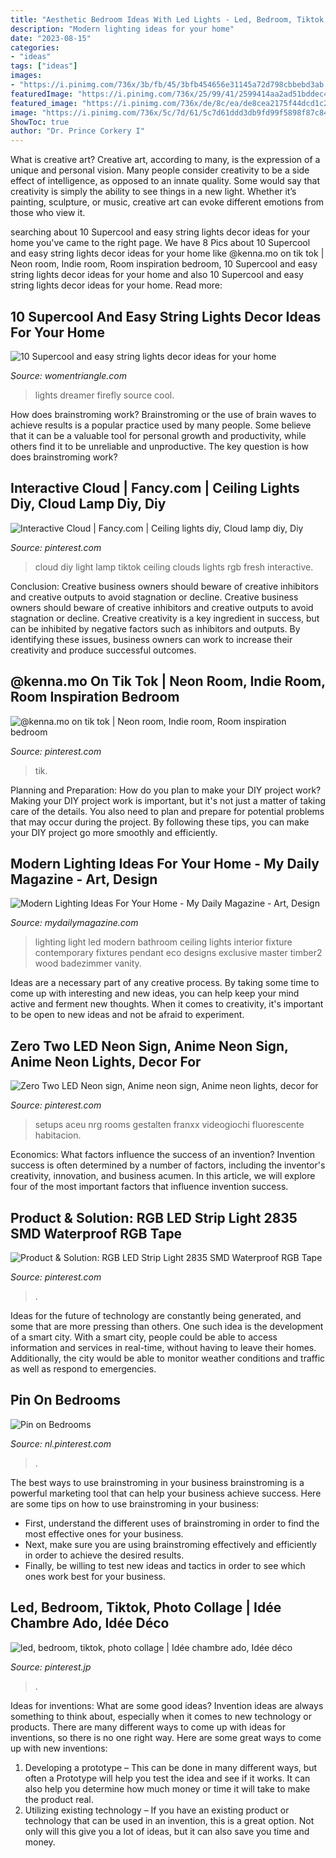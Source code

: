 ```yaml
---
title: "Aesthetic Bedroom Ideas With Led Lights - Led, Bedroom, Tiktok, Photo Collage"
description: "Modern lighting ideas for your home"
date: "2023-08-15"
categories:
- "ideas"
tags: ["ideas"]
images:
- "https://i.pinimg.com/736x/3b/fb/45/3bfb454656e31145a72d798cbbebd3ab.jpg"
featuredImage: "https://i.pinimg.com/736x/25/99/41/2599414aa2ad51bddec4feb37cf489d1.jpg"
featured_image: "https://i.pinimg.com/736x/de/8c/ea/de8cea2175f44dcd1c222bb48ec80864.jpg"
image: "https://i.pinimg.com/736x/5c/7d/61/5c7d61ddd3db9fd99f5898f87c84d162.jpg"
ShowToc: true
author: "Dr. Prince Corkery I"
---
```



What is creative art?
Creative art, according to many, is the expression of a unique and personal vision. Many people consider creativity to be a side effect of intelligence, as opposed to an innate quality. Some would say that creativity is simply the ability to see things in a new light. Whether it’s painting, sculpture, or music, creative art can evoke different emotions from those who view it.

	

		
searching about 10 Supercool and easy string lights decor ideas for your home you've came to the right page. We have 8 Pics about 10 Supercool and easy string lights decor ideas for your home like @kenna.mo on tik tok | Neon room, Indie room, Room inspiration bedroom, 10 Supercool and easy string lights decor ideas for your home and also 10 Supercool and easy string lights decor ideas for your home. Read more:
		
    
## 10 Supercool And Easy String Lights Decor Ideas For Your Home

<img loading=lazy src="https://www.womentriangle.com/wp-content/uploads/2016/12/dreamer-firefly-lights.jpg" onerror="this.onerror=null;this.src='https://tse1.mm.bing.net/th?id=OIP.cLB63p2RkpDE3H4L3zq04AHaKF&amp;pid=15.1';" alt="10 Supercool and easy string lights decor ideas for your home">

_Source: womentriangle.com_

>lights dreamer firefly source cool. 

	

How does brainstroming work?
Brainstroming or the use of brain waves to achieve results is a popular practice used by many people. Some believe that it can be a valuable tool for personal growth and productivity, while others find it to be unreliable and unproductive. The key question is how does brainstroming work?

    
## Interactive Cloud | Fancy.com | Ceiling Lights Diy, Cloud Lamp Diy, Diy

<img loading=lazy src="https://i.pinimg.com/736x/6a/3e/9b/6a3e9b7a7cefd3b486576fc4c194f716.jpg" onerror="this.onerror=null;this.src='https://tse3.mm.bing.net/th?id=OIP.l--D_nT8yDduGUAhma7WQgHaLG&amp;pid=15.1';" alt="Interactive Cloud | Fancy.com | Ceiling lights diy, Cloud lamp diy, Diy">

_Source: pinterest.com_

>cloud diy light lamp tiktok ceiling clouds lights rgb fresh interactive. 

	

Conclusion: Creative business owners should beware of creative inhibitors and creative outputs to avoid stagnation or decline.
Creative business owners should beware of creative inhibitors and creative outputs to avoid stagnation or decline. Creative creativity is a key ingredient in success, but can be inhibited by negative factors such as inhibitors and outputs. By identifying these issues, business owners can work to increase their creativity and produce successful outcomes.

    
## @kenna.mo On Tik Tok | Neon Room, Indie Room, Room Inspiration Bedroom

<img loading=lazy src="https://i.pinimg.com/736x/3b/fb/45/3bfb454656e31145a72d798cbbebd3ab.jpg" onerror="this.onerror=null;this.src='https://tse1.mm.bing.net/th?id=OIP.tBudCAK6qOkWicJH4YqaMgHaJ3&amp;pid=15.1';" alt="@kenna.mo on tik tok | Neon room, Indie room, Room inspiration bedroom">

_Source: pinterest.com_

>tik. 

	

Planning and Preparation: How do you plan to make your DIY project work?
Making your DIY project work is important, but it's not just a matter of taking care of the details. You also need to plan and prepare for potential problems that may occur during the project. By following these tips, you can make your DIY project go more smoothly and efficiently.

    
## Modern Lighting Ideas For Your Home - My Daily Magazine - Art, Design

<img loading=lazy src="http://mydailymagazine.com/wp-content/uploads/2016/09/LED-ceiling-lighting-ideas-Bathroom-with-LED-lighting.jpg" onerror="this.onerror=null;this.src='https://tse4.mm.bing.net/th?id=OIP.IGXK66z3wiigUiIvgCc_3QHaJ4&amp;pid=15.1';" alt="Modern Lighting Ideas For Your Home - My Daily Magazine - Art, Design">

_Source: mydailymagazine.com_

>lighting light led modern bathroom ceiling lights interior fixture contemporary fixtures pendant eco designs exclusive master timber2 wood badezimmer vanity. 

	

Ideas are a necessary part of any creative process. By taking some time to come up with interesting and new ideas, you can help keep your mind active and ferment new thoughts. When it comes to creativity, it's important to be open to new ideas and not be afraid to experiment.

    
## Zero Two LED Neon Sign, Anime Neon Sign, Anime Neon Lights, Decor For

<img loading=lazy src="https://i.pinimg.com/736x/de/8c/ea/de8cea2175f44dcd1c222bb48ec80864.jpg" onerror="this.onerror=null;this.src='https://tse3.mm.bing.net/th?id=OIP.jUo9Ka7d_CQk6TxaKEnu3wHaJ4&amp;pid=15.1';" alt="Zero Two LED Neon sign, Anime neon sign, Anime neon lights, decor for">

_Source: pinterest.com_

>setups aceu nrg rooms gestalten franxx videogiochi fluorescente habitacion. 

	

Economics: What factors influence the success of an invention?
Invention success is often determined by a number of factors, including the inventor's creativity, innovation, and business acumen. In this article, we will explore four of the most important factors that influence invention success.

    
## Product &amp; Solution: RGB LED Strip Light 2835 SMD Waterproof RGB Tape

<img loading=lazy src="https://i.pinimg.com/736x/25/99/41/2599414aa2ad51bddec4feb37cf489d1.jpg" onerror="this.onerror=null;this.src='https://tse2.mm.bing.net/th?id=OIP.geKgc1qVdh8qfSV_fbk8XwHaJ3&amp;pid=15.1';" alt="Product &amp; Solution: RGB LED Strip Light 2835 SMD Waterproof RGB Tape">

_Source: pinterest.com_

>. 

	

Ideas for the future of technology are constantly being generated, and some that are more pressing than others. One such idea is the development of a smart city. With a smart city, people could be able to access information and services in real-time, without having to leave their homes. Additionally, the city would be able to monitor weather conditions and traffic as well as respond to emergencies.

    
## Pin On Bedrooms

<img loading=lazy src="https://i.pinimg.com/736x/5c/7d/61/5c7d61ddd3db9fd99f5898f87c84d162.jpg" onerror="this.onerror=null;this.src='https://tse2.mm.bing.net/th?id=OIP.gIESH-qoiA42grHvXcXOwAHaJ4&amp;pid=15.1';" alt="Pin on Bedrooms">

_Source: nl.pinterest.com_

>. 

	

The best ways to use brainstroming in your business
brainstroming is a powerful marketing tool that can help your business achieve success. Here are some tips on how to use brainstroming in your business: 
- First, understand the different uses of brainstroming in order to find the most effective ones for your business. 
- Next, make sure you are using brainstroming effectively and efficiently in order to achieve the desired results. 
- Finally, be willing to test new ideas and tactics in order to see which ones work best for your business.

    
## Led, Bedroom, Tiktok, Photo Collage | Idée Chambre Ado, Idée Déco

<img loading=lazy src="https://i.pinimg.com/736x/3e/4b/2c/3e4b2c3b4cd8ef009a5cc16f55200eb2.jpg" onerror="this.onerror=null;this.src='https://tse4.mm.bing.net/th?id=OIP.pcAhkHe53vztUeVe5u_BqAHaJ3&amp;pid=15.1';" alt="led, bedroom, tiktok, photo collage | Idée chambre ado, Idée déco">

_Source: pinterest.jp_

>. 

	

Ideas for inventions: What are some good ideas?
Invention ideas are always something to think about, especially when it comes to new technology or products. There are many different ways to come up with ideas for inventions, so there is no one right way. Here are some great ways to come up with new inventions: 
1. Developing a prototype – This can be done in many different ways, but often a Prototype will help you test the idea and see if it works. It can also help you determine how much money or time it will take to make the product real. 
2. Utilizing existing technology – If you have an existing product or technology that can be used in an invention, this is a great option. Not only will this give you a lot of ideas, but it can also save you time and money. 

